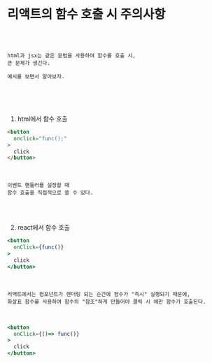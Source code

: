 # 리액트의 함수 호출 시 주의사항

<br /><br />

```
html과 jsx는 같은 문법을 사용하여 함수를 호출 시,
큰 문제가 생긴다.

예시를 보면서 알아보자.
```

<br /><br /><br />

1. html에서 함수 호출

```html
<button
  onclick="func();"  
>
  click
</button>
```

<br />

```
이벤트 핸들러를 설정할 때
함수 호출을 직접적으로 쓸 수 있다.
```

<br /><br />

2. react에서 함수 호출

```jsx
<button
  onClick={func()}
>
  click
</button>
```

<br />

```
리액트에서는 컴포넌트가 렌더링 되는 순간에 함수가 "즉시" 실행되기 때문에,
화살표 함수를 사용하여 함수의 "참조"하게 만들어야 클릭 시 에만 함수가 호출된다.
```

<br />

```jsx
<button
  onClick={()=> func()}
>
  click
</button>
```
